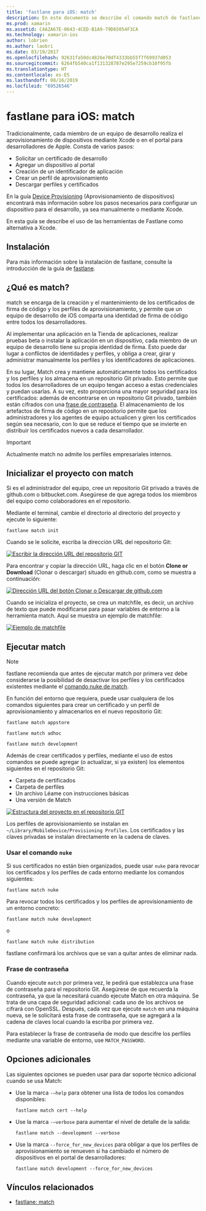 ```yaml
---
title: 'fastlane para iOS: match'
description: En este documento se describe el comando match de fastlane, que se usa para la creación y el mantenimiento de certificados de firma de código y perfiles de aprovisionamiento para el desarrollo de iOS.
ms.prod: xamarin
ms.assetid: C4A2A67E-0643-4CED-B1A9-79D65054F3CA
ms.technology: xamarin-ios
author: lobrien
ms.author: laobri
ms.date: 03/19/2017
ms.openlocfilehash: 92631fa50dc4826e70df4333bb55f7f69937d053
ms.sourcegitcommit: 6264fb540ca1f131328707e295e7259cb10f95fb
ms.translationtype: HT
ms.contentlocale: es-ES
ms.lasthandoff: 08/16/2019
ms.locfileid: "69526546"
---
```

# <a name="fastlane-for-ios---match"></a>fastlane para iOS: match

Tradicionalmente, cada miembro de un equipo de desarrollo realiza el aprovisionamiento de dispositivos mediante Xcode o en el portal para desarrolladores de Apple. Consta de varios pasos:

- Solicitar un certificado de desarrollo
- Agregar un dispositivo al portal
- Creación de un identificador de aplicación
- Crear un perfil de aprovisionamiento
- Descargar perfiles y certificados

En la guía [Device Provisioning](~/ios/get-started/installation/device-provisioning/index.md) (Aprovisionamiento de dispositivos) encontrará más información sobre los pasos necesarios para configurar un dispositivo para el desarrollo, ya sea manualmente o mediante Xcode.

En esta guía se describe el uso de las herramientas de Fastlane como alternativa a Xcode.

## <a name="installation"></a>Instalación

Para más información sobre la instalación de fastlane, consulte la introducción de la guía de [fastlane](~/ios/deploy-test/provisioning/fastlane/index.md#Installation).

<a name="whatismatch" />

## <a name="what-is-match"></a>¿Qué es match?

match se encarga de la creación y el mantenimiento de los certificados de firma de código y los perfiles de aprovisionamiento, y permite que un equipo de desarrollo de iOS comparta una identidad de firma de código entre todos los desarrolladores.

Al implementar una aplicación en la Tienda de aplicaciones, realizar pruebas beta o instalar la aplicación en un dispositivo, cada miembro de un equipo de desarrollo tiene su propia identidad de firma. Esto puede dar lugar a conflictos de identidades y perfiles, y obliga a crear, girar y administrar manualmente los perfiles y los identificadores de aplicaciones.

En su lugar, Match crea y mantiene automáticamente todos los certificados y los perfiles y los almacena en un repositorio Git privado. Esto permite que todos los desarrolladores de un equipo tengan acceso a estas credenciales y puedan usarlas. A su vez, esto proporciona una mayor seguridad para los certificados: además de encontrarse en un repositorio Git privado, también están cifrados con una [frase de contraseña](#passphrase). El almacenamiento de los artefactos de firma de código en un repositorio permite que los administradores y los agentes de equipo actualicen y giren los certificados según sea necesario, con lo que se reduce el tiempo que se invierte en distribuir los certificados nuevos a cada desarrollador.

> [!IMPORTANT]
> Actualmente match no admite los perfiles empresariales internos.

<a name="initializing" />

## <a name="initializing-your-project-with-match"></a>Inicializar el proyecto con match

Si es el administrador del equipo, cree un repositorio Git privado a través de github.com o bitbucket.com. Asegúrese de que agrega todos los miembros del equipo como colaboradores en el repositorio.

Mediante el terminal, cambie el directorio al directorio del proyecto y ejecute lo siguiente:

```
fastlane match init
```

Cuando se le solicite, escriba la dirección URL del repositorio Git:

 [![](match-images/fastlane-image7.png "Escribir la dirección URL del repositorio GIT")](match-images/fastlane-image7.png#lightbox)

Para encontrar y copiar la dirección URL, haga clic en el botón **Clone or Download** (Clonar o descargar) situado en github.com, como se muestra a continuación:

[![](match-images/fastlane-image6.png "Dirección URL del botón Clonar o Descargar de github.com")](match-images/fastlane-image6.png#lightbox)

Cuando se inicializa el proyecto, se crea un matchfile, es decir, un archivo de texto que puede modificarse para pasar variables de entorno a la herramienta match. Aquí se muestra un ejemplo de matchfile:

[![](match-images/fastlane-image8.png "Ejemplo de matchfile")](match-images/fastlane-image8.png#lightbox)

<a name="running" />

## <a name="running-match"></a>Ejecutar match

> [!NOTE]
> fastlane recomienda que antes de ejecutar match por primera vez debe considerarse la posibilidad de desactivar los perfiles y los certificados existentes mediante el [comando nuke de match](#using).

En función del entorno que requiera, puede usar cualquiera de los comandos siguientes para crear un certificado y un perfil de aprovisionamiento y almacenarlos en el nuevo repositorio Git:

```
fastlane match appstore

fastlane match adhoc

fastlane match development
```

Además de crear certificados y perfiles, mediante el uso de estos comandos se puede agregar (o actualizar, si ya existen) los elementos siguientes en el repositorio Git:

- Carpeta de certificados
- Carpeta de perfiles
- Un archivo Léame con instrucciones básicas
- Una versión de Match

[![](match-images/fastlane-image9.png "Estructura del proyecto en el repositorio GIT")](match-images/fastlane-image9.png#lightbox)

Los perfiles de aprovisionamiento se instalan en `~/Library/MobileDevice/Provisioning Profiles`. Los certificados y las claves privadas se instalan directamente en la cadena de claves.

<a name="using" />

### <a name="using-the-nuke-command"></a>Usar el comando `nuke`

Si sus certificados no están bien organizados, puede usar `nuke` para revocar los certificados y los perfiles de cada entorno mediante los comandos siguientes:

```
fastlane match nuke
```

Para revocar todos los certificados y los perfiles de aprovisionamiento de un entorno concreto:

```
fastlane match nuke development
```

 o

```
fastlane match nuke distribution
```

fastlane confirmará los archivos que se van a quitar antes de eliminar nada.

<a name="passphrase" />

### <a name="passphrase"></a>Frase de contraseña

Cuando ejecute `match` por primera vez, le pedirá que establezca una frase de contraseña para el repositorio Git. Asegúrese de que recuerda la contraseña, ya que la necesitará cuando ejecute Match en otra máquina. Se trata de una capa de seguridad adicional: cada uno de los archivos se cifrará con OpenSSL. Después, cada vez que ejecute `match` en una máquina nueva, se le solicitará esta frase de contraseña, que se agregará a la cadena de claves local cuando la escriba por primera vez.

Para establecer la frase de contraseña de modo que descifre los perfiles mediante una variable de entorno, use `MATCH_PASSWORD`.

<a name="options" />

## <a name="additional-options"></a>Opciones adicionales

Las siguientes opciones se pueden usar para dar soporte técnico adicional cuando se usa Match:

- Use la marca `-–help` para obtener una lista de todos los comandos disponibles:

    ```
    fastlane match cert --help
    ```

- Use la marca `-–verbose` para aumentar el nivel de detalle de la salida:

    ```
    fastlane match --development --verbose
    ```

- Use la marca `--force_for_new_devices` para obligar a que los perfiles de aprovisionamiento se renueven si ha cambiado el número de dispositivos en el portal de desarrolladores:

    ```
    fastlane match development --force_for_new_devices
    ```

## <a name="related-links"></a>Vínculos relacionados

- [fastlane: match](https://github.com/fastlane/fastlane/blob/master/match/README.md)
